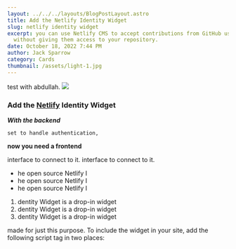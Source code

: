```yaml
---
layout: ../../../layouts/BlogPostLayout.astro
title: Add the Netlify Identity Widget
slug: netlify identity widget
excerpt: you can use Netlify CMS to accept contributions from GitHub users
  without giving them access to your repository.
date: October 18, 2022 7:44 PM
author: Jack Sparrow
category: Cards
thumbnail: /assets/light-1.jpg
---
```


test with abdullah.
![](https://compote.slate.com/images/697b023b-64a5-49a0-8059-27b963453fb1.gif)

### Add the [Netlify](www.netlify.com) Identity Widget

***With the backend*** 

`set to handle authentication,`

**now you need a frontend**

interface to connect to it. 
interface to connect to it. 

* he open source Netlify I
* he open source Netlify I
* he open source Netlify I

1. dentity Widget is a drop-in widget
2. dentity Widget is a drop-in widget
3. dentity Widget is a drop-in widget

made for just this purpose. To include the widget in your site, add the following script tag in two places:
